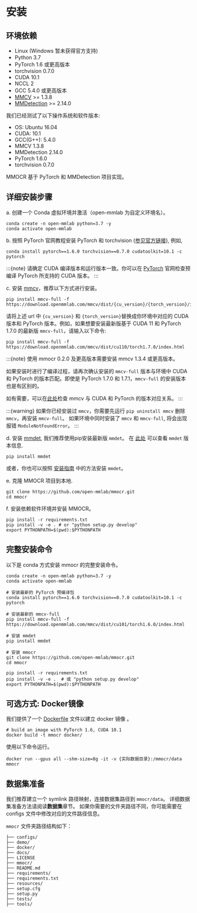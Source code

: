 # 安装

## 环境依赖

- Linux (Windows 暂未获得官方支持)
- Python 3.7
- PyTorch 1.6 或更高版本
- torchvision 0.7.0
- CUDA 10.1
- NCCL 2
- GCC 5.4.0 或更高版本
- [MMCV](https://mmcv.readthedocs.io/en/latest/#installation) >= 1.3.8
- [MMDetection](https://mmdetection.readthedocs.io/en/latest/#installation) >= 2.14.0

我们已经测试了以下操作系统和软件版本:

- OS: Ubuntu 16.04
- CUDA: 10.1
- GCC(G++): 5.4.0
- MMCV 1.3.8
- MMDetection 2.14.0
- PyTorch 1.6.0
- torchvision 0.7.0

MMOCR 基于 PyTorch 和 MMDetection 项目实现。

## 详细安装步骤

a. 创建一个 Conda 虚拟环境并激活（open-mmlab 为自定义环境名）。

```shell
conda create -n open-mmlab python=3.7 -y
conda activate open-mmlab
```

b. 按照 PyTorch 官网教程安装 PyTorch 和 torchvision ([参见官方链接](https://pytorch.org/)), 例如,

```shell
conda install pytorch==1.6.0 torchvision==0.7.0 cudatoolkit=10.1 -c pytorch
```
:::{note}
请确定 CUDA 编译版本和运行版本一致。你可以在 [PyTorch](https://pytorch.org/) 官网检查预编译 PyTorch 所支持的 CUDA 版本。
:::


c. 安装 [mmcv](https://github.com/open-mmlab/mmcv)，推荐以下方式进行安装。

```shell
pip install mmcv-full -f https://download.openmmlab.com/mmcv/dist/{cu_version}/{torch_version}/index.html
```

请将上述 url 中 ``{cu_version}`` 和 ``{torch_version}``替换成你环境中对应的 CUDA 版本和 PyTorch 版本。例如，如果想要安装最新版基于 CUDA 11 和 PyTorch 1.7.0 的最新版 `mmcv-full`，请输入以下命令:

```shell
pip install mmcv-full -f https://download.openmmlab.com/mmcv/dist/cu110/torch1.7.0/index.html
```
:::{note}
使用 mmocr 0.2.0 及更高版本需要安装 mmcv 1.3.4 或更高版本。

如果安装时进行了编译过程，请再次确认安装的 `mmcv-full` 版本与环境中 CUDA 和 PyTorch 的版本匹配。即使是 PyTorch 1.7.0 和 1.7.1，`mmcv-full` 的安装版本也是有区别的。

如有需要，可以在[此处](https://github.com/open-mmlab/mmcv#installation)检查 mmcv 与 CUDA 和 PyTorch 的版本对应关系。
:::

:::{warning}
如果你已经安装过 `mmcv`，你需要先运行 `pip uninstall mmcv` 删除 `mmcv`，再安装 `mmcv-full`。 如果环境中同时安装了 `mmcv` 和 `mmcv-full`, 将会出现报错 `ModuleNotFoundError`。
:::

d. 安装 [mmdet](https://github.com/open-mmlab/mmdetection), 我们推荐使用pip安装最新版 `mmdet`。
在 [此处](https://pypi.org/project/mmdet/) 可以查看 `mmdet` 版本信息.

```shell
pip install mmdet
```

或者，你也可以按照 [安装指南](https://github.com/open-mmlab/mmdetection/blob/master/docs/get_started.md) 中的方法安装 `mmdet`。


e. 克隆 MMOCR 项目到本地.

```shell
git clone https://github.com/open-mmlab/mmocr.git
cd mmocr
```

f. 安装依赖软件环境并安装 MMOCR。

```shell
pip install -r requirements.txt
pip install -v -e . # or "python setup.py develop"
export PYTHONPATH=$(pwd):$PYTHONPATH
```

## 完整安装命令

以下是 conda 方式安装 mmocr 的完整安装命令。

```shell
conda create -n open-mmlab python=3.7 -y
conda activate open-mmlab

# 安装最新的 PyTorch 预编译包
conda install pytorch==1.6.0 torchvision==0.7.0 cudatoolkit=10.1 -c pytorch

# 安装最新的 mmcv-full
pip install mmcv-full -f https://download.openmmlab.com/mmcv/dist/cu101/torch1.6.0/index.html

# 安装 mmdet
pip install mmdet

# 安装 mmocr
git clone https://github.com/open-mmlab/mmocr.git
cd mmocr

pip install -r requirements.txt
pip install -v -e .  # 或 "python setup.py develop"
export PYTHONPATH=$(pwd):$PYTHONPATH
```

## 可选方式: Docker镜像

我们提供了一个 [Dockerfile](https://github.com/open-mmlab/mmocr/blob/master/docker/Dockerfile) 文件以建立 docker 镜像 。

```shell
# build an image with PyTorch 1.6, CUDA 10.1
docker build -t mmocr docker/
```

使用以下命令运行。

```shell
docker run --gpus all --shm-size=8g -it -v {实际数据目录}:/mmocr/data mmocr
```

## 数据集准备

我们推荐建立一个 symlink 路径映射，连接数据集路径到 `mmocr/data`。 详细数据集准备方法请阅读**数据集**章节。
如果你需要的文件夹路径不同，你可能需要在 configs 文件中修改对应的文件路径信息。

 `mmocr` 文件夹路径结构如下：
```
├── configs/
├── demo/
├── docker/
├── docs/
├── LICENSE
├── mmocr/
├── README.md
├── requirements/
├── requirements.txt
├── resources/
├── setup.cfg
├── setup.py
├── tests/
├── tools/
```
